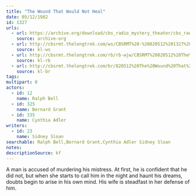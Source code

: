 ```yaml
---
title: "The Wound That Would Not Heal"
date: 05/12/1982
id: 1327
urls: 
  - url: https://archive.org/download/cbs_radio_mystery_theater/cbs_radio_mystery_theater-1301-1350.zip/cbs_radio_mystery_theater-1301-1350%2Fcbsrmt_1327_wound_that_would_not_heal.mp3
    source: archive-org
  - url: http://cbsrmt.thelongtrek.com/ws/CBSRMT%20-%20820512%201327%20The%20Wound%20That%20Would%20Not%20Heal_ws.mp3
    source: kl-ws
  - url: http://cbsrmt.thelongtrek.com/rb/rb-wjw/CBSRMT%20820512%20The%20Wound%20That%20Would%20Not%20Heal_wjw.mp3
    source: kl-rb
  - url: http://cbsrmt.thelongtrek.com/br/820512%20The%20Wound%20That%20Would%20Not%20Heal-WBBM.mp3
    source: kl-br
tags: 
multipart: 0
actors:  
  - id: 12
    name: Ralph Bell  
  - id: 325
    name: Bernard Grant  
  - id: 335
    name: Cynthia Adler
writers:  
  - id: 23
    name: Sidney Sloan
searchable: Ralph Bell,Bernard Grant,Cynthia Adler Sidney Sloan
notes: 
descriptionSource: kf
---
```

A man is accused of murdering his mistress. At first, he is confident that he did not, but when she starts to call him in the night and haunt his dreams, doubts begin to arise in his own mind. His wife is steadfast in her defense of him.